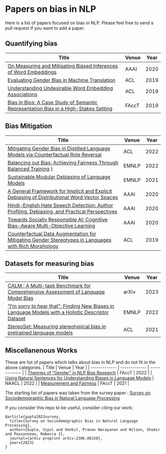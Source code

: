 # Papers on bias in NLP

Here is a list of papers focused on bias in NLP. Please feel free to send a pull request if you want to add a paper.

## Quantifying bias

| Title | Venue | Year |
| ------------- | ------------- | ------------- |
| [On Measuring and Mitigating Biased Inferences of Word Embeddings](https://arxiv.org/pdf/1908.09369.pdf) | AAAI | 2020 |
| [Evaluating Gender Bias in Machine Translation](https://aclanthology.org/P19-1164.pdf) | ACL | 2019 |
| [Understanding Undesirable Word Embedding Associations](https://aclanthology.org/P19-1166.pdf) | ACL | 2019 |
| [Bias in Bios: A Case Study of Semantic Representation Bias in a High-Stakes Setting](https://www.microsoft.com/en-us/research/uploads/prod/2019/01/bios_bias.pdf) | FAccT | 2019 |


## Bias Mitigation

| Title | Venue | Year |
| ------------- | ------------- | ------------- |
| [Mitigating Gender Bias in Distilled Language Models via Counterfactual Role Reversal](https://aclanthology.org/2022.findings-acl.55.pdf) | ACL | 2022 |
| [Balancing out Bias: Achieving Fairness Through Balanced Training](https://aclanthology.org/2022.emnlp-main.779.pdf) }| EMNLP | 2022 |
| [Sustainable Modular Debiasing of Language Models](https://arxiv.org/pdf/2109.03646.pdf) | EMNLP | 2021 |
| [A General Framework for Implicit and Explicit Debiasing of Distributional Word Vector Spaces](https://arxiv.org/pdf/1909.06092.pdf) | AAAI | 2020 |
| [Hindi-English Hate Speech Detection: Author Profiling, Debiasing, and Practical Perspectives](https://ojs.aaai.org/index.php/AAAI/article/view/5374/5229) | AAAI | 2020 |
| [Towards Socially Responsible AI: Cognitive Bias-Aware Multi-Objective Learning](https://ojs.aaai.org/index.php/AAAI/article/view/5654) | AAAI | 2020 |
| [Counterfactual Data Augmentation for Mitigating Gender Stereotypes in Languages with Rich Morphology](https://aclanthology.org/P19-1161v2.pdf) | ACL | 2019 |


## Datasets for measuring bias
| Title | Venue | Year |
| ------------- | ------------- | ------------- |
| [CALM : A Multi-task Benchmark for Comprehensive Assessment of Language Model Bias](https://arxiv.org/abs/2308.12539) | arXiv | 2023 |
| [“I’m sorry to hear that”: Finding New Biases in Language Models with a Holistic Descriptor Dataset](https://aclanthology.org/2022.emnlp-main.625/) | EMNLP | 2022 |
| [StereoSet: Measuring stereotypical bias in pretrained language models](https://arxiv.org/pdf/2004.09456.pdf) | ACL | 2021 |

## Miscellanenous Works
These are list of papers which talks about bias in NLP and do not fit in the above categories.
| Title | Venue | Year |
| ------------- | ------------- | ------------- |
| [Theories of “Gender” in NLP Bias Research](https://dl.acm.org/doi/10.1145/3531146.3534627) | FAccT | 2022 |
| [Using Natural Sentences for Understanding Biases in Language Models](https://aclanthology.org/2022.naacl-main.203.pdf) | NAACL | 2022 |
| [Measurement and Fairness](https://dl.acm.org/doi/pdf/10.1145/3442188.3445901) | FAccT | 2021 |



The starting list of papers was taken from the survey paper : [Survey on Sociodemographic Bias in Natural Language Processing](https://arxiv.org/abs/2306.08158)

If you consider this repo to be useful, consider citing our work:
```
@article{gupta2023survey,
  title={Survey on Sociodemographic Bias in Natural Language Processing},
  author={Gupta, Vipul and Venkit, Pranav Narayanan and Wilson, Shomir and Passonneau, Rebecca J},
  journal={arXiv preprint arXiv:2306.08158},
  year={2023}
}
```

